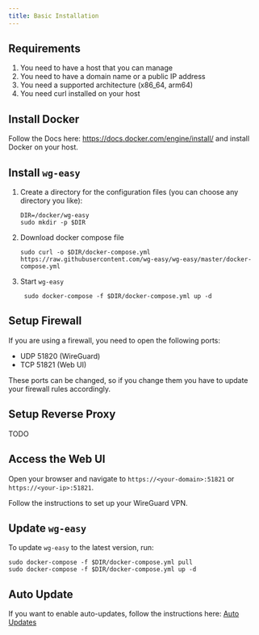 ```yaml
---
title: Basic Installation
---
```


<!-- TOOD: add docs for pihole, nginx, caddy, traefik -->

## Requirements

1. You need to have a host that you can manage
2. You need to have a domain name or a public IP address
3. You need a supported architecture (x86_64, arm64)
4. You need curl installed on your host

## Install Docker

Follow the Docs here: <https://docs.docker.com/engine/install/> and install Docker on your host.

## Install `wg-easy`

1. Create a directory for the configuration files (you can choose any directory you like):

   ```shell
   DIR=/docker/wg-easy
   sudo mkdir -p $DIR
   ```

2. Download docker compose file

   ```shell
   sudo curl -o $DIR/docker-compose.yml https://raw.githubusercontent.com/wg-easy/wg-easy/master/docker-compose.yml
   ```

3. Start `wg-easy`

   ```shell
    sudo docker-compose -f $DIR/docker-compose.yml up -d
   ```

## Setup Firewall

If you are using a firewall, you need to open the following ports:

- UDP 51820 (WireGuard)
- TCP 51821 (Web UI)

These ports can be changed, so if you change them you have to update your firewall rules accordingly.

## Setup Reverse Proxy

TODO

## Access the Web UI

Open your browser and navigate to `https://<your-domain>:51821` or `https://<your-ip>:51821`.

Follow the instructions to set up your WireGuard VPN.

## Update `wg-easy`

To update `wg-easy` to the latest version, run:

```shell
sudo docker-compose -f $DIR/docker-compose.yml pull
sudo docker-compose -f $DIR/docker-compose.yml up -d
```

## Auto Update

If you want to enable auto-updates, follow the instructions here: [Auto Updates][auto-updates]

[auto-updates]: ./auto-updates.md

